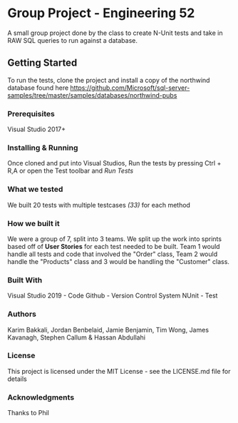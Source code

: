# Group Project - Engineering 52
A small group project done by the class to create N-Unit tests and take in RAW SQL queries to run against a database.

## Getting Started
To run the tests, clone the project and install a copy of the northwind database found here https://github.com/Microsoft/sql-server-samples/tree/master/samples/databases/northwind-pubs

### Prerequisites
Visual Studio 2017+


### Installing & Running
Once cloned and put into Visual Studios, Run the tests by pressing Ctrl + R,A or open the Test toolbar and *Run Tests*

### What we tested
We built 20 tests with multiple testcases *(33)* for each method

### How we built it
We were a group of 7, split into 3 teams. We split up the work into sprints based off of __User Stories__ for each test needed to be built. Team 1 would handle all tests and code that involved the "Order" class, Team 2 would handle the "Products" class and 3 would be handling the "Customer" class.

### Built With
Visual Studio 2019 - Code 
Github - Version Control System
NUnit - Test

### Authors
Karim Bakkali, Jordan Benbelaid, Jamie Benjamin, Tim Wong, James Kavanagh, Stephen Callum & Hassan Abdullahi

### License
This project is licensed under the MIT License - see the LICENSE.md file for details

### Acknowledgments
Thanks to Phil 
